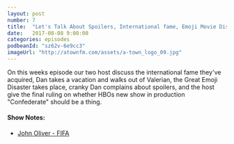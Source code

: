 ```yaml
---
layout: post
number: 7
title:  "Let's Talk About Spoilers, International fame, Emoji Movie Disaster, Valerian Sucks, and the Confederate Show"
date:   2017-08-08 9:00:00
categories: episodes
podbeanId: "sz62v-6e9cc3"
imageUrl: "http://atownfm.com/assets/a-town_logo_09.jpg"
---
```


On this weeks episode our two host discuss the international fame they've acquired, Dan takes a vacation and walks out of Valerian, the Great Emoji Disaster takes place, cranky Dan complains about spoilers, and the host give the final ruling on whether HBOs new show in production "Confederate" should be a thing.

#### Show Notes:
- [John Oliver - FIFA](https://www.youtube.com/watch?v=DlJEt2KU33I)